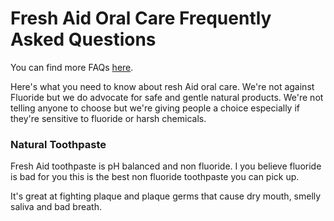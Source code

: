 # Fresh Aid Oral Care Frequently Asked Questions

You can find more FAQs [here](https://freshaidhelp.freshdesk.com/a/solutions/categories/61000077389/folders/61000113508).

Here's what you need to know about resh Aid oral care. We're not against Fluoride but we do advocate for safe and gentle natural products. We're not telling anyone to choose but we're giving people a choice especially if they're sensitive to fluoride or harsh chemicals.

### Natural Toothpaste

Fresh Aid toothpaste is pH balanced and non fluoride. I you believe fluoride is bad for you this is the best non fluoride toothpaste you can pick up.

It's great at fighting plaque and plaque germs that cause dry mouth, smelly saliva and bad breath.
